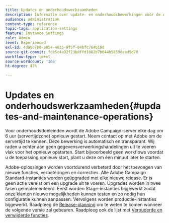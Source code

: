 ```yaml
---
title: Updates en onderhoudswerkzaamheden
description: Informatie over update- en onderhoudsbewerkingen voor de Adobe Campaign-server.
audience: administration
content-type: reference
topic-tags: application-settings
feature: Instance Settings
role: Admin
level: Experienced
exl-id: 4da0b7b0-a854-4935-9f5f-04bfc764b18d
source-git-commit: fcb5c4a92f23bdffd1082b7b044b5859dead9d70
workflow-type: tm+mt
source-wordcount: '166'
ht-degree: 43%

---
```


# Updates en onderhoudswerkzaamheden{#updates-and-maintenance-operations}

Voor onderhoudsdoeleinden wordt de Adobe Campaign-server elke dag om 6 uur (servertijdzone) opnieuw gestart. Neem contact op met Adobe om de servertijd te kennen. Deze bewerking is automatisch en transparant. Wij raden u echter aan geen gegevensverwerkingshandelingen uit te voeren vlak voor het opnieuw opstarten. Start bijvoorbeeld geen workflows voordat u de toepassing opnieuw start, plant u deze om één minuut later te starten.

Adobe-oplossingen worden voortdurend verbeterd door het toevoegen van nieuwe functies, verbeteringen en correcties. Alle Adobe Campaign Standard-instanties worden geüpgraded met elke nieuwe release. Er is geen actie vereist om een upgrade uit te voeren. Upgrades worden in twee fasen geïmplementeerd. Eerst worden Stage-instanties bijgewerkt zodat onze klanten nieuwe mogelijkheden kunnen testen en zo nodig hun configuratie kunnen aanpassen. Vervolgens worden productie-instanties bijgewerkt. Raadpleeg de [Release-planning](https://docs.adobe.com/content/help/nl-NL/campaign-standard/using/release-notes/release-planning.html) om te weten te komen wanneer de volgende versie zal gebeuren. Raadpleeg ook de lijst met [Verouderde en verwijderde functies](../../rn/using/deprecated-features.md).
